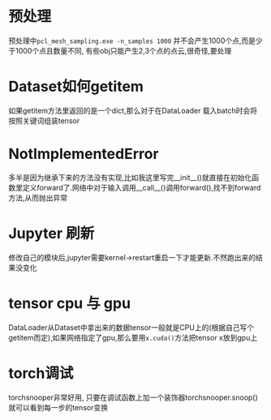 # 预处理
预处理中`pcl_mesh_sampling.exe -n_samples 1000` 并不会产生1000个点,而是少于1000个点且数量不同,
有些obj只能产生2,3个点的点云,很奇怪,要处理

# Dataset如何getitem
如果getitem方法里返回的是一个dict,那么对于在DataLoader 载入batch时会将按照关键词组装tensor

# NotImplementedError
多半是因为继承下来的方法没有实现,比如我这里写完__init__()就直接在初始化函数里定义forward了.网络中对于输入调用__call__()调用forward(),找不到forward方法,从而抛出异常

# Jupyter 刷新
修改自己的模块后,jupyter需要kernel->restart重启一下才能更新.不然跑出来的结果没变化

# tensor cpu 与 gpu
DataLoader从Dataset中拿出来的数据tensor一般就是CPU上的(根据自己写个getitem而定),如果网络指定了gpu,那么要用`x.cuda()`方法把tensor x放到gpu上

# torch调试
torchsnooper非常好用, 只要在调试函数上加一个装饰器torchsnooper.snoop()就可以看到每一步的tensor变换